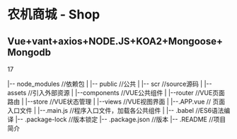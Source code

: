 # 农机商城 - Shop

## Vue+vant+axios+NODE.JS+KOA2+Mongoose+Mongodb 

17

|-- node_modules             //依赖包
|
|-- public                   //公共
|
|-- scr                      //source源码
|   |--assets                //引入外部资源
|   |--components            //VUE公共组件
|   |--router                //VUE页面路由
|   |--store                 //VUE状态管理
|   |--views                 //VUE视图界面
|   |--.APP.vue              // 页面入口文件
|   |--.main.js              //程序入口文件，加载各公共组件
|
|-- .babel                   //ES6语法编译
|-- .package-lock            //版本锁定
|-- .package.json            //版本
|-- .README                  //项目简介

